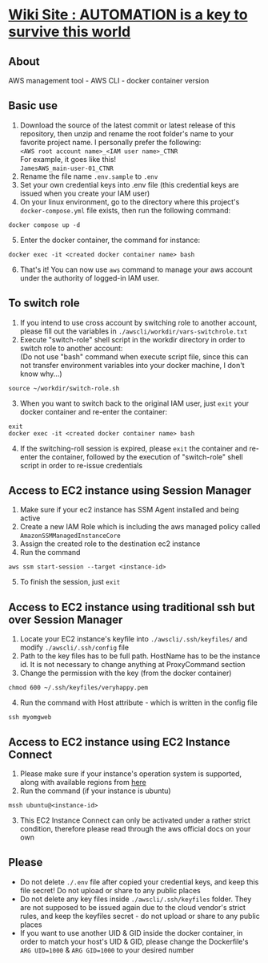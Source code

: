 # [Wiki Site : AUTOMATION is a key to survive this world](https://github.com/Shinya-GitHub-Center/awscli-docker/wiki)

## About
AWS management tool - AWS CLI - docker container version

## Basic use
1. Download the source of the latest commit or latest release of this repository, then unzip and rename the root folder's name to your favorite project name. I personally prefer the following:  
`<AWS root account name>_<IAM user name>_CTNR`  
For example, it goes like this!  
`JamesAWS_main-user-01_CTNR`
2. Rename the file name `.env.sample` to `.env`
3. Set your own credential keys into .env file (this credential keys are issued when you create your IAM user)
4. On your linux environment, go to the directory where this project's `docker-compose.yml` file exists, then run the following command:
```
docker compose up -d
```
5. Enter the docker container, the command for instance:
```
docker exec -it <created docker container name> bash
```
6. That's it! You can now use `aws` command to manage your aws account under the authority of logged-in IAM user.

## To switch role
1. If you intend to use cross account by switching role to another account, please fill out the variables in `./awscli/workdir/vars-switchrole.txt`
2. Execute "switch-role" shell script in the workdir directory in order to switch role to another account:  
(Do not use "bash" command when execute script file, since this can not transfer environment variables into your docker machine, I don't know why...)
```
source ~/workdir/switch-role.sh
```
3. When you want to switch back to the original IAM user, just `exit` your docker container and re-enter the container:
```
exit
docker exec -it <created docker container name> bash
```
4. If the switching-roll session is expired, please `exit` the container and re-enter the container, followed by the execution of "switch-role" shell script in order to re-issue credentials

## Access to EC2 instance using Session Manager
1. Make sure if your ec2 instance has SSM Agent installed and being active
2. Create a new IAM Role which is including the aws managed policy called `AmazonSSMManagedInstanceCore`
3. Assign the created role to the destination ec2 instance
4. Run the command
```
aws ssm start-session --target <instance-id>
```
5. To finish the session, just `exit`

## Access to EC2 instance using traditional ssh but over Session Manager
1. Locate your EC2 instance's keyfile into `./awscli/.ssh/keyfiles/` and modify `./awscli/.ssh/config` file
2. Path to the key files has to be full path. HostName has to be the instance id. It is not necessary to change anything at ProxyCommand section
3. Change the permission with the key (from the docker container)
```
chmod 600 ~/.ssh/keyfiles/veryhappy.pem
```
4. Run the command with Host attribute - which is written in the config file
```
ssh myomgweb
```

## Access to EC2 instance using EC2 Instance Connect
1. Please make sure if your instance's operation system is supported, along with available regions from [here](https://docs.aws.amazon.com/AWSEC2/latest/UserGuide/ec2-instance-connect-methods.html#ic-limitations)
2. Run the command (if your instance is ubuntu)
```
mssh ubuntu@<instance-id>
```
3. This EC2 Instance Connect can only be activated under a rather strict condition, therefore please read through the aws official docs on your own

## Please
* Do not delete `./.env` file after copied your credential keys, and keep this file secret! Do not upload or share to any public places
* Do not delete any key files inside `./awscli/.ssh/keyfiles` folder. They are not supposed to be issued again due to the cloud vendor's strict rules, and keep the keyfiles secret - do not upload or share to any public places
* If you want to use another UID & GID inside the docker container, in order to match your host's UID & GID, please change the Dockerfile's `ARG UID=1000` & `ARG GID=1000` to your desired number
